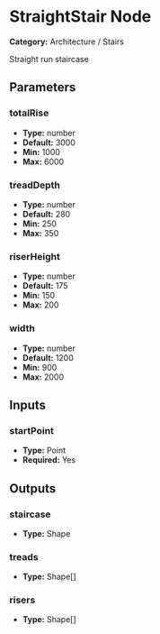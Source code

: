 
# StraightStair Node

**Category:** Architecture / Stairs

Straight run staircase

## Parameters


### totalRise
- **Type:** number
- **Default:** 3000
- **Min:** 1000
- **Max:** 6000



### treadDepth
- **Type:** number
- **Default:** 280
- **Min:** 250
- **Max:** 350



### riserHeight
- **Type:** number
- **Default:** 175
- **Min:** 150
- **Max:** 200



### width
- **Type:** number
- **Default:** 1200
- **Min:** 900
- **Max:** 2000



## Inputs


### startPoint
- **Type:** Point
- **Required:** Yes



## Outputs


### staircase
- **Type:** Shape



### treads
- **Type:** Shape[]



### risers
- **Type:** Shape[]




